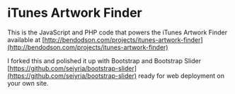 iTunes Artwork Finder
=====================

This is the JavaScript and PHP code that powers the iTunes Artwork Finder available at [http://bendodson.com/projects/itunes-artwork-finder](http://bendodson.com/projects/itunes-artwork-finder)

I forked this and polished it up with Bootstrap and Bootstrap Slider [https://github.com/seiyria/bootstrap-slider](https://github.com/seiyria/bootstrap-slider) ready for web deployment on your own site.

